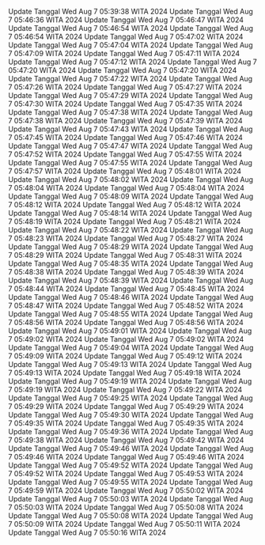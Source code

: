 Update Tanggal Wed Aug  7 05:39:38 WITA 2024
Update Tanggal Wed Aug  7 05:46:36 WITA 2024
Update Tanggal Wed Aug  7 05:46:47 WITA 2024
Update Tanggal Wed Aug  7 05:46:54 WITA 2024
Update Tanggal Wed Aug  7 05:46:54 WITA 2024
Update Tanggal Wed Aug  7 05:47:02 WITA 2024
Update Tanggal Wed Aug  7 05:47:04 WITA 2024
Update Tanggal Wed Aug  7 05:47:09 WITA 2024
Update Tanggal Wed Aug  7 05:47:11 WITA 2024
Update Tanggal Wed Aug  7 05:47:12 WITA 2024
Update Tanggal Wed Aug  7 05:47:20 WITA 2024
Update Tanggal Wed Aug  7 05:47:20 WITA 2024
Update Tanggal Wed Aug  7 05:47:22 WITA 2024
Update Tanggal Wed Aug  7 05:47:26 WITA 2024
Update Tanggal Wed Aug  7 05:47:27 WITA 2024
Update Tanggal Wed Aug  7 05:47:29 WITA 2024
Update Tanggal Wed Aug  7 05:47:30 WITA 2024
Update Tanggal Wed Aug  7 05:47:35 WITA 2024
Update Tanggal Wed Aug  7 05:47:38 WITA 2024
Update Tanggal Wed Aug  7 05:47:38 WITA 2024
Update Tanggal Wed Aug  7 05:47:39 WITA 2024
Update Tanggal Wed Aug  7 05:47:43 WITA 2024
Update Tanggal Wed Aug  7 05:47:45 WITA 2024
Update Tanggal Wed Aug  7 05:47:46 WITA 2024
Update Tanggal Wed Aug  7 05:47:47 WITA 2024
Update Tanggal Wed Aug  7 05:47:52 WITA 2024
Update Tanggal Wed Aug  7 05:47:55 WITA 2024
Update Tanggal Wed Aug  7 05:47:55 WITA 2024
Update Tanggal Wed Aug  7 05:47:57 WITA 2024
Update Tanggal Wed Aug  7 05:48:01 WITA 2024
Update Tanggal Wed Aug  7 05:48:02 WITA 2024
Update Tanggal Wed Aug  7 05:48:04 WITA 2024
Update Tanggal Wed Aug  7 05:48:04 WITA 2024
Update Tanggal Wed Aug  7 05:48:09 WITA 2024
Update Tanggal Wed Aug  7 05:48:12 WITA 2024
Update Tanggal Wed Aug  7 05:48:12 WITA 2024
Update Tanggal Wed Aug  7 05:48:14 WITA 2024
Update Tanggal Wed Aug  7 05:48:19 WITA 2024
Update Tanggal Wed Aug  7 05:48:21 WITA 2024
Update Tanggal Wed Aug  7 05:48:22 WITA 2024
Update Tanggal Wed Aug  7 05:48:23 WITA 2024
Update Tanggal Wed Aug  7 05:48:27 WITA 2024
Update Tanggal Wed Aug  7 05:48:29 WITA 2024
Update Tanggal Wed Aug  7 05:48:29 WITA 2024
Update Tanggal Wed Aug  7 05:48:31 WITA 2024
Update Tanggal Wed Aug  7 05:48:35 WITA 2024
Update Tanggal Wed Aug  7 05:48:38 WITA 2024
Update Tanggal Wed Aug  7 05:48:39 WITA 2024
Update Tanggal Wed Aug  7 05:48:39 WITA 2024
Update Tanggal Wed Aug  7 05:48:44 WITA 2024
Update Tanggal Wed Aug  7 05:48:45 WITA 2024
Update Tanggal Wed Aug  7 05:48:46 WITA 2024
Update Tanggal Wed Aug  7 05:48:47 WITA 2024
Update Tanggal Wed Aug  7 05:48:52 WITA 2024
Update Tanggal Wed Aug  7 05:48:55 WITA 2024
Update Tanggal Wed Aug  7 05:48:56 WITA 2024
Update Tanggal Wed Aug  7 05:48:56 WITA 2024
Update Tanggal Wed Aug  7 05:49:01 WITA 2024
Update Tanggal Wed Aug  7 05:49:02 WITA 2024
Update Tanggal Wed Aug  7 05:49:02 WITA 2024
Update Tanggal Wed Aug  7 05:49:04 WITA 2024
Update Tanggal Wed Aug  7 05:49:09 WITA 2024
Update Tanggal Wed Aug  7 05:49:12 WITA 2024
Update Tanggal Wed Aug  7 05:49:13 WITA 2024
Update Tanggal Wed Aug  7 05:49:13 WITA 2024
Update Tanggal Wed Aug  7 05:49:18 WITA 2024
Update Tanggal Wed Aug  7 05:49:19 WITA 2024
Update Tanggal Wed Aug  7 05:49:19 WITA 2024
Update Tanggal Wed Aug  7 05:49:22 WITA 2024
Update Tanggal Wed Aug  7 05:49:25 WITA 2024
Update Tanggal Wed Aug  7 05:49:29 WITA 2024
Update Tanggal Wed Aug  7 05:49:29 WITA 2024
Update Tanggal Wed Aug  7 05:49:30 WITA 2024
Update Tanggal Wed Aug  7 05:49:35 WITA 2024
Update Tanggal Wed Aug  7 05:49:35 WITA 2024
Update Tanggal Wed Aug  7 05:49:36 WITA 2024
Update Tanggal Wed Aug  7 05:49:38 WITA 2024
Update Tanggal Wed Aug  7 05:49:42 WITA 2024
Update Tanggal Wed Aug  7 05:49:46 WITA 2024
Update Tanggal Wed Aug  7 05:49:46 WITA 2024
Update Tanggal Wed Aug  7 05:49:46 WITA 2024
Update Tanggal Wed Aug  7 05:49:52 WITA 2024
Update Tanggal Wed Aug  7 05:49:52 WITA 2024
Update Tanggal Wed Aug  7 05:49:53 WITA 2024
Update Tanggal Wed Aug  7 05:49:55 WITA 2024
Update Tanggal Wed Aug  7 05:49:59 WITA 2024
Update Tanggal Wed Aug  7 05:50:02 WITA 2024
Update Tanggal Wed Aug  7 05:50:03 WITA 2024
Update Tanggal Wed Aug  7 05:50:03 WITA 2024
Update Tanggal Wed Aug  7 05:50:08 WITA 2024
Update Tanggal Wed Aug  7 05:50:08 WITA 2024
Update Tanggal Wed Aug  7 05:50:09 WITA 2024
Update Tanggal Wed Aug  7 05:50:11 WITA 2024
Update Tanggal Wed Aug  7 05:50:16 WITA 2024
